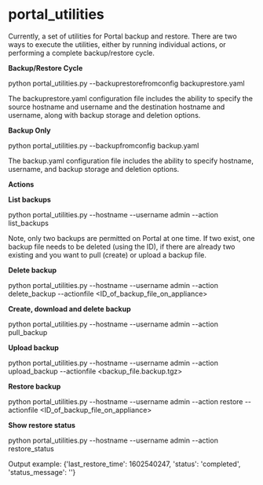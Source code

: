 # portal_utilities

Currently, a set of utilities for Portal backup and restore. There are two ways to execute the utilities, either by running individual actions, or performing a complete backup/restore cycle.

<b>Backup/Restore Cycle</b>

python portal_utilities.py --backuprestorefromconfig backuprestore.yaml

The backuprestore.yaml configuration file includes the ability to specify the source hostname and username and the destination hostname and username, along with backup storage and deletion options.

<b>Backup Only</b>

python portal_utilities.py --backupfromconfig backup.yaml

The backup.yaml configuration file includes the ability to specify hostname, username, and backup storage and deletion options.

<b>Actions</b>

<b>List backups</b>

python portal_utilities.py --hostname <hostname> --username admin --action list_backups

Note, only two backups are permitted on Portal at one time. If two exist, one backup file needs to be deleted (using the ID), if there are already two existing and you want to pull (create) or upload a backup file.

<b>Delete backup</b>

  python portal_utilities.py --hostname <hostname> --username admin --action delete_backup --actionfile <ID_of_backup_file_on_appliance>

<b>Create, download and delete backup</b>

  python portal_utilities.py --hostname <hostname> --username admin --action pull_backup

<b>Upload backup</b>

  python portal_utilities.py --hostname <hostname> --username admin --action upload_backup --actionfile <backup_file.backup.tgz>

<b>Restore backup</b>

  python portal_utilities.py --hostname <hostname> --username admin --action restore --actionfile <ID_of_backup_file_on_appliance>

<b>Show restore status</b>
  
  python portal_utilities.py --hostname <hostname> --username admin --action restore_status

  Output example:
   {'last_restore_time': 1602540247, 'status': 'completed', 'status_message': ''}
